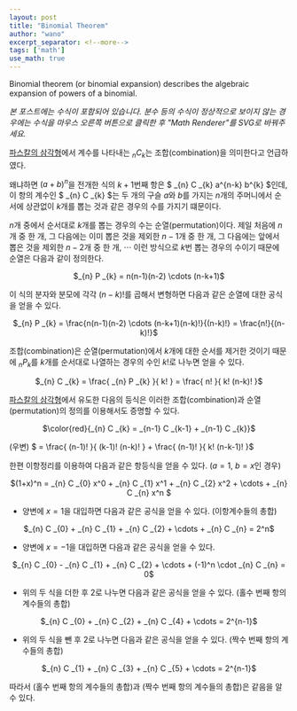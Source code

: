 ```yaml
---
layout: post
title: "Binomial Theorem"
author: "wano"
excerpt_separator: <!--more-->
tags: ['math']
use_math: true
---
```


Binomial theorem (or binomial expansion) describes the algebraic expansion of powers of a binomial.<!--more-->

*본 포스트에는 수식이 포함되어 있습니다. 분수 등의 수식이 정상적으로 보이지 않는 경우에는 수식을 마우스 오른쪽 버튼으로 클릭한 후 "Math Renderer"를 SVG로 바꿔주세요.*

[파스칼의 삼각형](https://cgvfxmath.github.io/2023-03-20/pascal-triangle)에서 계수를 나타내는 $_{n} C _{k}$는 조합(combination)을 의미한다고 언급하였다.

왜냐하면 $(a+b)^n$을 전개한 식의 $k+1$번째 항은 $ _{n} C _{k} a^{n-k} b^{k} $인데, 이 항의 계수인 $ _{n} C _{k} $는 두 개의 구슬 $a$와 $b$를 가지는 $n$개의 주머니에서 순서에 상관없이 $k$개를 뽑는 것과 같은 경우의 수를 가지기 떄문이다.

$n$개 중에서 순서대로 $k$개를 뽑는 경우의 수는 순열(permutation)이다. 제일 처음에 $n$개 중 한 개, 그 다음에는 이미 뽑은 것을 제외한 $n-1$개 중 한 개, 그 다음에는 앞에서 뽑은 것을 제외한 $n-2$개 중 한 개, $\cdots$ 이런 방식으로 $k$번 뽑는 경우의 수이기 때문에 순열은 다음과 같이 정의한다.

<p style="text-align: center;">$_{n} P _{k} = n(n-1)(n-2) \cdots (n-k+1)$</p>

이 식의 분자와 분모에 각각 $(n-k)!$를 곱해서 변형하면 다음과 같은 순열에 대한 공식을 얻을 수 있다.

<p style="text-align: center;">$_{n} P _{k} = \frac{n(n-1)(n-2) \cdots (n-k+1)(n-k)!}{(n-k)!} = \frac{n!}{(n-k)!}$</p>

조합(combination)은 순열(permutation)에서 $k$개에 대한 순서를 제거한 것이기 때문에 $_{n} P _{k}$를 $k$개를 순서대로 나열하는 경우의 수인 $k!$로 나누면 얻을 수 있다.

<p style="text-align: center;">$_{n} C _{k} = \frac{ _{n} P _{k} }{ k! } = \frac{ n! }{ k! (n-k)! }$</p>

[파스칼의 삼각형](https://cgvfxmath.github.io/2023-03-20/pascal-triangle)에서 유도한 다음의 등식은 이러한 조합(combination)과 순열(permutation)의 정의를 이용해서도 증명할 수 있다.

<p style="text-align: center;">$\color{red}{_{n} C _{k} = _{n-1} C _{k-1} + _{n-1} C _{k}}$</p>

(우변) $ = \frac{ (n-1)! }{ (k-1)! (n-k)! } + \frac{ (n-1)! }{ k! (n-k-1)! }$

한편 이항정리를 이용하여 다음과 같은 항등식을 얻을 수 있다. ($a=1$, $b=x$인 경우)
<p style="text-align: center;">$(1+x)^n = _{n} C _{0} x^0 + _{n} C _{1} x^1 + _{n} C _{2} x^2 + \cdots + _{n} C _{n} x^n $</p>

* 양변에 $x=1$을 대입하면 다음과 같은 공식을 얻을 수 있다. (이항계수들의 총합)
<p style="text-align: center;">$_{n} C _{0} + _{n} C _{1} + _{n} C _{2} + \cdots + _{n} C _{n} = 2^n$</p>

* 양변에 $x=-1$을 대입하면 다음과 같은 공식을 얻을 수 있다.
<p style="text-align: center;">$_{n} C _{0} - _{n} C _{1} + _{n} C _{2} + \cdots + (-1)^n \cdot _{n} C _{n} = 0$</p>

* 위의 두 식을 더한 후 2로 나누면 다음과 같은 공식을 얻을 수 있다. (홀수 번째 항의 계수들의 총합)
<p style="text-align: center;">$_{n} C _{0} + _{n} C _{2} + _{n} C _{4} + \cdots = 2^{n-1}$</p>

* 위의 두 식을 뺀 후 2로 나누면 다음과 같은 공식을 얻을 수 있다. (짝수 번째 항의 계수들의 총합)
<p style="text-align: center;">$_{n} C _{1} + _{n} C _{3} + _{n} C _{5} + \cdots = 2^{n-1}$</p>

따라서 (홀수 번째 항의 계수들의 총합)과 (짝수 번째 항의 계수들의 총합)은 같음을 알 수 있다.

